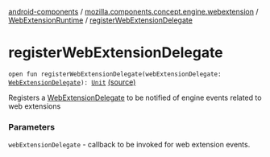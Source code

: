 [android-components](../../index.md) / [mozilla.components.concept.engine.webextension](../index.md) / [WebExtensionRuntime](index.md) / [registerWebExtensionDelegate](./register-web-extension-delegate.md)

# registerWebExtensionDelegate

`open fun registerWebExtensionDelegate(webExtensionDelegate: `[`WebExtensionDelegate`](../-web-extension-delegate/index.md)`): `[`Unit`](https://kotlinlang.org/api/latest/jvm/stdlib/kotlin/-unit/index.html) [(source)](https://github.com/mozilla-mobile/android-components/blob/master/components/concept/engine/src/main/java/mozilla/components/concept/engine/webextension/WebExtensionRuntime.kt#L130)

Registers a [WebExtensionDelegate](../-web-extension-delegate/index.md) to be notified of engine events
related to web extensions

### Parameters

`webExtensionDelegate` - callback to be invoked for web extension events.